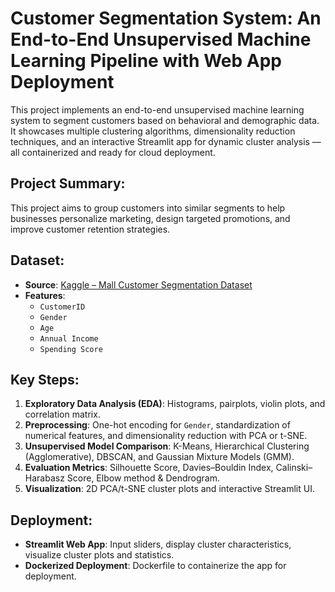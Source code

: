 # Customer Segmentation System: An End-to-End Unsupervised Machine Learning Pipeline with Web App Deployment

This project implements an end-to-end unsupervised machine learning system to segment customers based on behavioral and demographic data. It showcases multiple clustering algorithms, dimensionality reduction techniques, and an interactive Streamlit app for dynamic cluster analysis — all containerized and ready for cloud deployment.

## Project Summary:

This project aims to group customers into similar segments to help businesses personalize marketing, design targeted promotions, and improve customer retention strategies.

## Dataset:

*   **Source**: [Kaggle – Mall Customer Segmentation Dataset](https://www.kaggle.com/vjchoudhary7/customer-segmentation-tutorial)
*   **Features**:
    *   `CustomerID`
    *   `Gender`
    *   `Age`
    *   `Annual Income`
    *   `Spending Score`

## Key Steps:

1.  **Exploratory Data Analysis (EDA)**: Histograms, pairplots, violin plots, and correlation matrix.
2.  **Preprocessing**: One-hot encoding for `Gender`, standardization of numerical features, and dimensionality reduction with PCA or t-SNE.
3.  **Unsupervised Model Comparison**: K-Means, Hierarchical Clustering (Agglomerative), DBSCAN, and Gaussian Mixture Models (GMM).
4.  **Evaluation Metrics**: Silhouette Score, Davies–Bouldin Index, Calinski–Harabasz Score, Elbow method & Dendrogram.
5.  **Visualization**: 2D PCA/t-SNE cluster plots and interactive Streamlit UI.

## Deployment:

*   **Streamlit Web App**: Input sliders, display cluster characteristics, visualize cluster plots and statistics.
*   **Dockerized Deployment**: Dockerfile to containerize the app for deployment.



